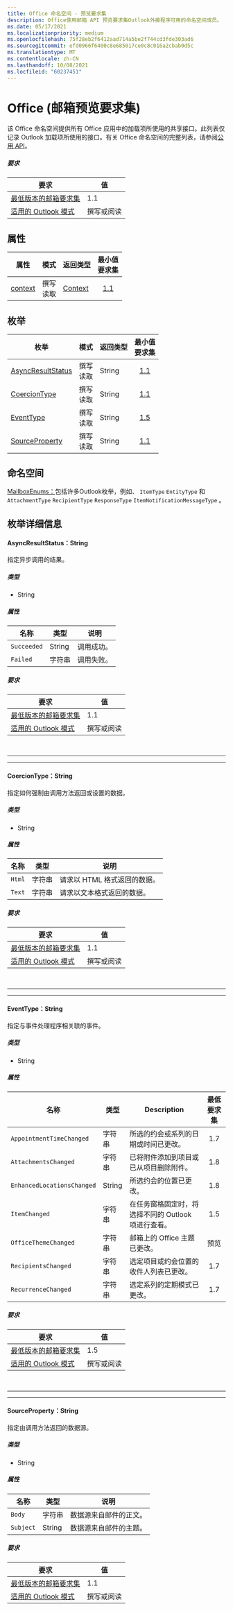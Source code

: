 ```yaml
---
title: Office 命名空间 - 预览要求集
description: Office使用邮箱 API 预览要求集Outlook外接程序可用的命名空间成员。
ms.date: 05/17/2021
ms.localizationpriority: medium
ms.openlocfilehash: 75f28eb2f6412aad714a5be2f744cd3fde303ad6
ms.sourcegitcommit: efd0966f6400c8e685017ce0c8c016a2cbab0d5c
ms.translationtype: MT
ms.contentlocale: zh-CN
ms.lasthandoff: 10/08/2021
ms.locfileid: "60237451"
---
```

# <a name="office-mailbox-preview-requirement-set"></a>Office (邮箱预览要求集) 

该 Office 命名空间提供所有 Office 应用中的加载项所使用的共享接口。此列表仅记录 Outlook 加载项所使用的接口。有关 Office 命名空间的完整列表，请参阅[公用 API](/javascript/api/office?view=outlook-js-preview&preserve-view=true)。

##### <a name="requirements"></a>要求

|要求| 值|
|---|---|
|[最低版本的邮箱要求集](../../requirement-sets/outlook-api-requirement-sets.md)| 1.1|
|[适用的 Outlook 模式](../../../outlook/outlook-add-ins-overview.md#extension-points)| 撰写或阅读|

## <a name="properties"></a>属性

| 属性 | 模式 | 返回类型 | 最小值<br>要求集 |
|---|---|---|:---:|
| [context](office.context.md) | 撰写<br>读取 | [Context](/javascript/api/office/office.context?view=outlook-js-preview&preserve-view=true) | [1.1](../requirement-set-1.1/outlook-requirement-set-1.1.md) |

## <a name="enumerations"></a>枚举

| 枚举 | 模式 | 返回类型 | 最小值<br>要求集 |
|---|---|---|:---:|
| [AsyncResultStatus](#asyncresultstatus-string) | 撰写<br>读取 | String | [1.1](../requirement-set-1.1/outlook-requirement-set-1.1.md) |
| [CoercionType](#coerciontype-string) | 撰写<br>读取 | String | [1.1](../requirement-set-1.1/outlook-requirement-set-1.1.md) |
| [EventType](#eventtype-string) | 撰写<br>读取 | String | [1.5](../requirement-set-1.5/outlook-requirement-set-1.5.md) |
| [SourceProperty](#sourceproperty-string) | 撰写<br>读取 | String | [1.1](../requirement-set-1.1/outlook-requirement-set-1.1.md) |

## <a name="namespaces"></a>命名空间

[MailboxEnums：](/javascript/api/outlook/office.mailboxenums.attachmentcontentformat?view=outlook-js-preview&preserve-view=true)包括许多Outlook枚举，例如、 `ItemType` `EntityType` 和 `AttachmentType` `RecipientType` `ResponseType` `ItemNotificationMessageType` 。

## <a name="enumeration-details"></a>枚举详细信息

#### <a name="asyncresultstatus-string"></a>AsyncResultStatus：String

指定异步调用的结果。

##### <a name="type"></a>类型

*   String

##### <a name="properties"></a>属性

|名称| 类型| 说明|
|---|---|---|
|`Succeeded`| String|调用成功。|
|`Failed`| 字符串|调用失败。|

##### <a name="requirements"></a>要求

|要求| 值|
|---|---|
|[最低版本的邮箱要求集](../../requirement-sets/outlook-api-requirement-sets.md)| 1.1|
|[适用的 Outlook 模式](../../../outlook/outlook-add-ins-overview.md#extension-points)| 撰写或阅读|

<br>

---
---

#### <a name="coerciontype-string"></a>CoercionType：String

指定如何强制由调用方法返回或设置的数据。

##### <a name="type"></a>类型

*   String

##### <a name="properties"></a>属性

|名称| 类型| 说明|
|---|---|---|
|`Html`| 字符串|请求以 HTML 格式返回的数据。|
|`Text`| 字符串|请求以文本格式返回的数据。|

##### <a name="requirements"></a>要求

|要求| 值|
|---|---|
|[最低版本的邮箱要求集](../../requirement-sets/outlook-api-requirement-sets.md)| 1.1|
|[适用的 Outlook 模式](../../../outlook/outlook-add-ins-overview.md#extension-points)| 撰写或阅读|

<br>

---
---

#### <a name="eventtype-string"></a>EventType：String

指定与事件处理程序相关联的事件。

##### <a name="type"></a>类型

*   String

##### <a name="properties"></a>属性

| 名称 | 类型 | Description | 最低要求集 |
|---|---|---|:---:|
|`AppointmentTimeChanged`| 字符串 | 所选的约会或系列的日期或时间已更改。 | 1.7 |
|`AttachmentsChanged`| 字符串 | 已将附件添加到项目或已从项目删除附件。 | 1.8 |
|`EnhancedLocationsChanged`| String | 所选约会的位置已更改。 | 1.8 |
|`ItemChanged`| 字符串 | 在任务窗格固定时，将选择不同的 Outlook 项进行查看。 | 1.5 |
|`OfficeThemeChanged`| 字符串 | 邮箱上的 Office 主题已更改。 | 预览 |
|`RecipientsChanged`| 字符串 | 选定项目或约会位置的收件人列表已更改。 | 1.7 |
|`RecurrenceChanged`| 字符串 | 选定系列的定期模式已更改。 | 1.7 |

##### <a name="requirements"></a>要求

|要求| 值|
|---|---|
|[最低版本的邮箱要求集](../../requirement-sets/outlook-api-requirement-sets.md)| 1.5 |
|[适用的 Outlook 模式](../../../outlook/outlook-add-ins-overview.md#extension-points)| 撰写或阅读|

<br>

---
---

#### <a name="sourceproperty-string"></a>SourceProperty：String

指定由调用方法返回的数据源。

##### <a name="type"></a>类型

*   String

##### <a name="properties"></a>属性

|名称| 类型| 说明|
|---|---|---|
|`Body`| 字符串|数据源来自邮件的正文。|
|`Subject`| String|数据源来自邮件的主题。|

##### <a name="requirements"></a>要求

|要求| 值|
|---|---|
|[最低版本的邮箱要求集](../../requirement-sets/outlook-api-requirement-sets.md)| 1.1|
|[适用的 Outlook 模式](../../../outlook/outlook-add-ins-overview.md#extension-points)| 撰写或阅读|
